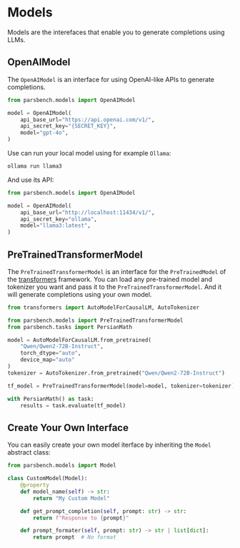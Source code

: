 # Models

Models are the interefaces that enable you to generate completions using LLMs.

## OpenAIModel

The `OpenAIModel` is an interface for using OpenAI-like APIs to generate completions.

```python
from parsbench.models import OpenAIModel

model = OpenAIModel(
    api_base_url="https://api.openai.com/v1/",
    api_secret_key="{SECRET_KEY}",
    model="gpt-4o",
)
```

Use can run your local model using for example `Ollama`:

```bash
ollama run llama3
```

And use its API:

```python
from parsbench.models import OpenAIModel

model = OpenAIModel(
    api_base_url="http://localhost:11434/v1/",
    api_secret_key="ollama",
    model="llama3:latest",
)
```

## PreTrainedTransformerModel

The `PreTrainedTransformerModel` is an interface for the `PreTrainedModel` of the [transformers](https://huggingface.co/docs/transformers) framework.
You can load any pre-trained model and tokenizer you want and pass it to the `PreTrainedTransformerModel`. And it will generate completions using your own model.

```python
from transformers import AutoModelForCausalLM, AutoTokenizer

from parsbench.models import PreTrainedTransformerModel
from parsbench.tasks import PersianMath

model = AutoModelForCausalLM.from_pretrained(
    "Qwen/Qwen2-72B-Instruct",
    torch_dtype="auto",
    device_map="auto"
)
tokenizer = AutoTokenizer.from_pretrained("Qwen/Qwen2-72B-Instruct")

tf_model = PreTrainedTransformerModel(model=model, tokenizer=tokenizer)

with PersianMath() as task:
    results = task.evaluate(tf_model)
```

## Create Your Own Interface

You can easily create your own model iterface by inheriting the `Model` abstract class:

```python
from parsbench.models import Model

class CustomModel(Model):
    @property
    def model_name(self) -> str:
        return "My Custom Model"

    def get_prompt_completion(self, prompt: str) -> str:
        return f"Response to {prompt}"

    def prompt_formater(self, prompt: str) -> str | list[dict]:
        return prompt  # No format
```
